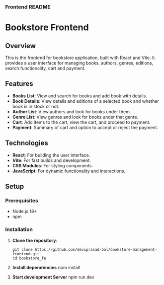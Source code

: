 
### Frontend README

# Bookstore Frontend

## Overview
This is the frontend for bookstore application, built with React and Vite. It provides a user interface for managing books, authors, genres, editions, search functionality, cart and payment.

## Features
- **Books List**: View and search for books and add book with details.
- **Book Details**: View details and editions of a selected book and whether book is in stock or not.
- **Author List**: View authors and look for books under them.
- **Genre List**: View genres and look for books under that genre.
- **Cart**: Add items to the cart, view the cart, and proceed to payment.
- **Payment**: Summary of cart and option to accept or reject the payment.

## Technologies
- **React**: For building the user interface.
- **Vite**: For fast builds and development.
- **CSS Modules**: For styling components.
- **JavaScript**: For dynamic functionality and interactions.

## Setup

### Prerequisites
- Node.js 18+
- npm

### Installation
1. **Clone the repository**:
   ```
   git clone https://github.com/deviprasad-bal/bookstore-management-frontend.git
   cd bookstore_fe

2. **Install dependencies**
    npm install

3. **Start development Server**
    npm run dev
